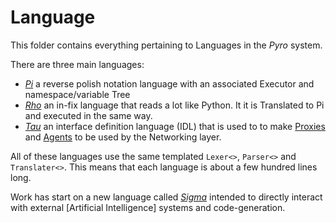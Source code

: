 # Language

This folder contains everything pertaining to Languages in the _Pyro_ system.

There are three main languages:

* [_Pi_](https://github.com/cschladetsch/Pyro/wiki/PiLang) a reverse polish notation language with an associated Executor and namespace/variable Tree
* [_Rho_](https://github.com/cschladetsch/Pyro/wiki/RhoLang) an in-fix language that reads a lot like Python. It it is Translated to Pi and executed in the same way.
* [_Tau_](https://github.com/cschladetsch/Pyro/wiki/TauLang) an interface definition language (IDL) that is used to to make [Proxies](../../Proxies) and [Agents](../../wiki/Agents) to be used by the Networking layer.

All of these languages use the same templated `Lexer<>`, `Parser<>` and `Translater<>`. This means that each language is about a few hundred lines long.

Work has start on a new language called [_Sigma_](https://github.com/cschladetsch/Pyro/wiki/SigmaLang) intended to directly interact with external [Artificial Intelligence] systems and code-generation.
